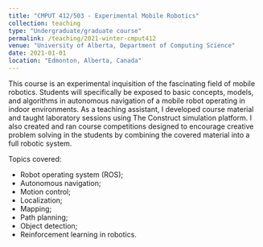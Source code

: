 ```yaml
---
title: "CMPUT 412/503 - Experimental Mobile Robotics"
collection: teaching
type: "Undergraduate/graduate course"
permalink: /teaching/2021-winter-cmput412
venue: "University of Alberta, Department of Computing Science"
date: 2021-01-01
location: "Edmonton, Alberta, Canada"
---
```


This course is an experimental inquisition of the fascinating field of mobile robotics. Students will specifically be exposed to basic concepts, models, and algorithms in autonomous navigation of a mobile robot operating in indoor environments. As a teaching assistant, I developed course material and taught laboratory sessions using The Construct simulation platform. I also created and ran course competitions designed to encourage creative problem solving in the students by combining the covered material into a full robotic system.

Topics covered:
- Robot operating system (ROS); 
- Autonomous navigation; 
- Motion control; 
- Localization; 
- Mapping; 
- Path planning; 
- Object detection;
- Reinforcement learning in robotics.